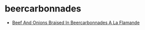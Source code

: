 # beercarbonnades

 * [Beef And Onions Braised In Beercarbonnades  A La Flamande](../index/b/beef-and-onions-braised-in-beercarbonnades--a-la-flamande.json)
